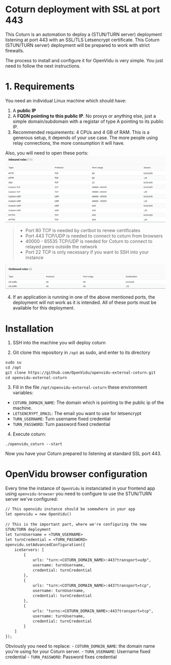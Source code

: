 # Coturn deployment with SSL at port 443

This Coturn is an automation to deploy a (STUN/TURN server) deployment listening at port 443 with an SSL/TLS Letsencrypt certificate. This Coturn (STUN/TURN server) deployment will be prepared to work with strict firewalls.

The process to install and configure it for OpenVidu is very simple. You just need to follow the next instructions.

# 1. Requirements

You need an individual Linux machine which should have:

1. A **public IP**
2. A **FQDN pointing to this public IP**. No proxys or anything else, just a simple domain/subdomain with a registar of type A pointing to its public IP.
3. Recommended requirements: 4 CPUs and 4 GB of RAM. This is a generous setup, it depends of your use case. The more people using relay connections, the more consumption it will have.

Also, you will need to open these ports:
![Inbound rules](docs/images/inbound_ports.png)
> - Port 80 TCP is needed by certbot to renew certificates
> - Port 443 TCP/UDP is needed to connect to coturn from browsers
> - 40000 - 65535 TCP/UDP is needed for Coturn to connect to relayed peers outside the network
> - Port 22 TCP is only necessary if you want to SSH into your instance

![Outbound rules](docs/images/outbound_ports.png)

4. If an application is running in one of the above mentioned ports, the deployment will not work as it is intended. All of these ports must be available for this deployment.


# Installation

1. SSH into the machine you will deploy coturn

2. Git clone this repository in `/opt` as sudo, and enter to its directory
```
sudo su
cd /opt
git clone https://github.com/OpenVidu/openvidu-external-coturn.git
cd openvidu-external-coturn
```
3. Fill in the file `/opt/openvidu-external-coturn` these environment variables:
- `COTURN_DOMAIN_NAME`: The domain which is pointing to the public ip of the machine.
- `LETSENCRYPT_EMAIL`: The email you want to use for letsencrypt
- `TURN_USERNAME`: Turn username fixed credential
- `TURN_PASSWORD`: Turn password fixed credential

4. Execute coturn:
```
./openvidu_coturn --start
```

Now you have your Coturn prepared to listening at standard SSL port 443.

# OpenVidu browser configuration

Every time the instance of `OpenVidu` is instanciated in your frontend app using `openvidu-browser` you need to configure to use the STUN/TURN server we've configured:

```
// This openvidu instance should be somewhere in your app
let openvidu = new OpenVidu()

// This is the important part, where we're configuring the new STUN/TURN deployment
let turnUsername = <TURN_USERNAME>
let turnCredential = <TURN_PASSWORD>
openvidu.setAdvancedConfiguration({
    iceServers: [
        {
            urls: "turn:<COTURN_DOMAIN_NAME>:443?transport=udp",
            username: turnUsername,
            credential: turnCredential
        },
        {
            urls: "turn:<COTURN_DOMAIN_NAME>:443?transport=tcp",
            username: turnUsername,
            credential: turnCredential
        },
        {
            urls: "turns:<COTURN_DOMAIN_NAME>:443?transport=tcp",
            username: turnUsername,
            credential: turnCredential
        }
    ]
});
```

Obviously you need to replace:
    - `COTURN_DOMAIN_NAME`: the domain name you're using for your Coturn server.
    - `TURN_USERNAME`: Username fixed credential
    - `TURN_PASSWORD`: Password fixes credential